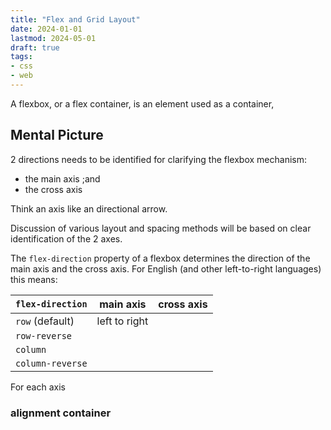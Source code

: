 ```yaml
---
title: "Flex and Grid Layout"
date: 2024-01-01
lastmod: 2024-05-01
draft: true
tags:
- css
- web
---
```



A flexbox, or a flex container, is an element used as a container,

## Mental Picture

2 directions needs to be identified for clarifying the flexbox mechanism:
- the main axis ;and
- the cross axis

Think an axis like an directional arrow.

Discussion of various layout and spacing methods will be based on clear identification of the 2 axes.

The `flex-direction` property of a flexbox determines the direction of the main axis and the cross axis. For English (and other left-to-right languages) this means:

| `flex-direction` | main axis     | cross axis |
|------------------|---------------|------------|
| `row` (default)  | left to right |            |
| `row-reverse`    |               |            |
| `column`         |               |            |
| `column-reverse` |               |            |

For each axis

### alignment container
